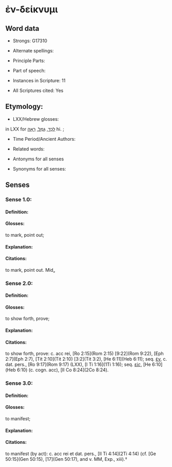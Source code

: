 # ἐν-δείκνυμι 

<!-- Status: S2=NeedsEdits -->
<!-- Lexica used for edits:   -->

## Word data

* Strongs: G17310

* Alternate spellings:



* Principle Parts: 


* Part of speech: 


* Instances in Scripture: 11

* All Scriptures cited: Yes

## Etymology: 


* LXX/Hebrew glosses: 

in LXX for [לָכַד](//en-uhl/H3920), [גָּמַל](//en-uhl/H1580), [רָאָה](//en-uhl/H7200) hi. ; 

* Time Period/Ancient Authors: 


* Related words: 

* Antonyms for all senses

* Synonyms for all senses: 


## Senses 


### Sense  1.0: 

#### Definition: 

#### Glosses: 

to mark, point out; 

#### Explanation: 


#### Citations: 

to mark, point out. Mid„ 

### Sense  2.0: 

#### Definition: 

#### Glosses: 

to show forth, prove; 

#### Explanation: 


#### Citations: 

to show forth, prove: c. acc rei, [Ro 2:15](Rom 2:15) [9:22](Rom 9:22), [Eph 2:7](Eph 2:7), [Tit 2:10](Tit 2:10) [3:2](Tit 3:2), [He 6:11](Heb 6:11); seq. [ἐν](), c. dat. pers., [Ro 9:17](Rom 9:17) (LXX), [I Ti 1:16](1Ti 1:16); seq. [εἰς](), [He 6:10](Heb 6:10) (c. cogn. acc), [II Co 8:24](2Co 8:24). 

### Sense  3.0: 

#### Definition: 

#### Glosses: 

to manifest; 

#### Explanation: 


#### Citations: 

to manifest (by act): c. acc rei et dat. pers., [II Ti 4:14](2Ti 4:14) (cf. [Ge 50:15](Gen 50:15), [17](Gen 50:17), and v. MM, Exp., xiii).†
